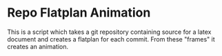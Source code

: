 Repo Flatplan Animation
=======================

This is a script which takes a git repository containing source for a latex
document and creates a flatplan for each commit. From these "frames" it
creates an animation.

